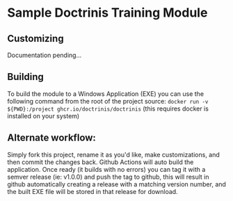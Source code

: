 # Sample Doctrinis Training Module

## Customizing
Documentation pending...
## Building
To build the module to a Windows Application (EXE) you can use the following command from the root of the project source:
`docker run -v ${PWD}:/project ghcr.io/doctrinis/doctrinis`
(this requires docker is installed on your system)

## Alternate workflow:
Simply fork this project, rename it as you'd like, make customizations, and then commit the changes back. Github Actions will auto build the application. Once ready (it builds with no errors) you can tag it with a semver release (ie: v1.0.0) and push the tag to github, this will result in github automatically creating a release with a matching version number, and the built EXE file will be stored in that release for download.